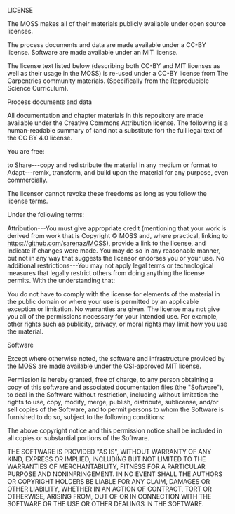LICENSE

The MOSS makes all of their materials publicly available under open source licenses.

The process documents and data are made available under a CC-BY license. Software are made available under an MIT license.

The license text listed below (describing both CC-BY and MIT licenses as well as their usage in the MOSS) is re-used under a CC-BY license from The Carpentries community materials. (Specifically from the Reproducible Science Curriculum).

Process documents and data

All documentation and chapter materials in this repository are made available under the Creative Commons Attribution license. The following is a human-readable summary of (and not a substitute for) the full legal text of the CC BY 4.0 license.

You are free:

to Share---copy and redistribute the material in any medium or format
to Adapt---remix, transform, and build upon the material
for any purpose, even commercially.

The licensor cannot revoke these freedoms as long as you follow the license terms.

Under the following terms:

Attribution---You must give appropriate credit (mentioning that your work is derived from work that is Copyright © MOSS and, where practical, linking to https://github.com/sarenaz/MOSS), provide a link to the license, and indicate if changes were made. You may do so in any reasonable manner, but not in any way that suggests the licensor endorses you or your use.
No additional restrictions---You may not apply legal terms or technological measures that legally restrict others from doing anything the license permits.
With the understanding that:

You do not have to comply with the license for elements of the material in the public domain or where your use is permitted by an applicable exception or limitation.
No warranties are given. The license may not give you all of the permissions necessary for your intended use. For example, other rights such as publicity, privacy, or moral rights may limit how you use the material.

Software

Except where otherwise noted, the software and infrastructure provided by the MOSS are made available under the OSI-approved MIT license.

Permission is hereby granted, free of charge, to any person obtaining a copy of this software and associated documentation files (the "Software"), to deal in the Software without restriction, including without limitation the rights to use, copy, modify, merge, publish, distribute, sublicense, and/or sell copies of the Software, and to permit persons to whom the Software is furnished to do so, subject to the following conditions:

The above copyright notice and this permission notice shall be included in all copies or substantial portions of the Software.

THE SOFTWARE IS PROVIDED "AS IS", WITHOUT WARRANTY OF ANY KIND, EXPRESS OR IMPLIED, INCLUDING BUT NOT LIMITED TO THE WARRANTIES OF MERCHANTABILITY, FITNESS FOR A PARTICULAR PURPOSE AND NONINFRINGEMENT. IN NO EVENT SHALL THE AUTHORS OR COPYRIGHT HOLDERS BE LIABLE FOR ANY CLAIM, DAMAGES OR OTHER LIABILITY, WHETHER IN AN ACTION OF CONTRACT, TORT OR OTHERWISE, ARISING FROM, OUT OF OR IN CONNECTION WITH THE SOFTWARE OR THE USE OR OTHER DEALINGS IN THE SOFTWARE.
